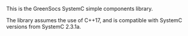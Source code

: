 
This is the GreenSocs SystemC simple components library.


The library assumes the use of C++17, and is compatible with SystemC versions from SystemC 2.3.1a.

